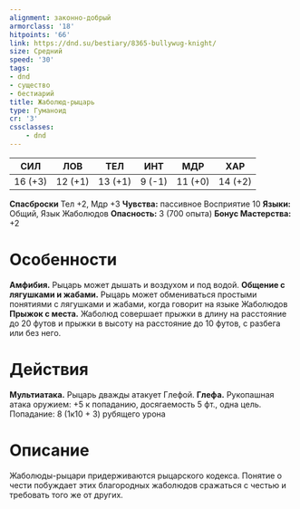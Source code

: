 ```yaml
---
alignment: законно-добрый
armorclass: '18'
hitpoints: '66'
link: https://dnd.su/bestiary/8365-bullywug-knight/
size: Средний
speed: '30'
tags:
- dnd
- существо
- бестиарий
title: Жаболюд-рыцарь
type: Гуманоид
cr: '3'
cssclasses:
    - dnd
---
```



| СИЛ | ЛОВ | ТЕЛ | ИНТ | МДР | ХАР |
|---|---|---|---|---|---|
| 16 (+3) | 12 (+1) | 13 (+1) | 9 (-1) | 11 (+0) | 14 (+2) |
**Спасброски** Тел +2, Мдр +3
**Чувства:** пассивное Восприятие 10
**Языки:** Общий, Язык Жаболюдов
**Опасность:** 3 (700 опыта)
**Бонус Мастерства:** +2


# Особенности
**Амфибия.** Рыцарь может дышать и воздухом и под водой.
**Общение с лягушками и жабами.** Рыцарь может обмениваться простыми понятиями с лягушками и жабами, когда говорит на языке Жаболюдов
**Прыжок с места.** Жаболюд совершает прыжки в длину на расстояние до 20 футов и прыжки в высоту на расстояние до 10 футов, с разбега или без него.


# Действия
**Мультиатака.** Рыцарь дважды атакует Глефой.
**Глефа.** Рукопашная атака оружием: +5 к попаданию, досягаемость 5 фт., одна цель. Попадание: 8 (1к10 + 3) рубящего урона


# Описание
Жаболюды-рыцари придерживаются рыцарского кодекса. Понятие о чести побуждает этих благородных жаболюдов сражаться с честью и требовать того же от других.